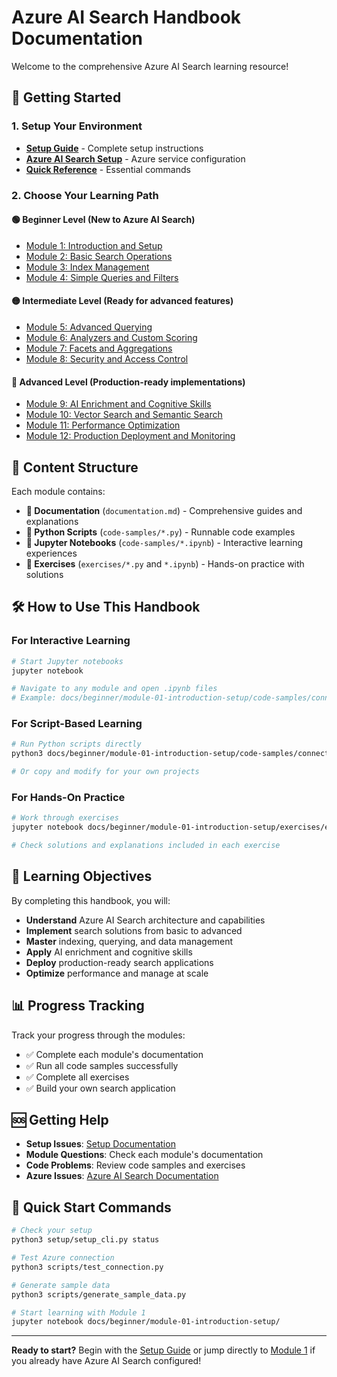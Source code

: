 # Azure AI Search Handbook Documentation

Welcome to the comprehensive Azure AI Search learning resource!

## 🚀 Getting Started

### 1. Setup Your Environment
- **[Setup Guide](setup/)** - Complete setup instructions
- **[Azure AI Search Setup](setup/azure-ai-search-setup.md)** - Azure service configuration
- **[Quick Reference](setup/quick-reference.md)** - Essential commands

### 2. Choose Your Learning Path

#### 🟢 **Beginner Level** (New to Azure AI Search)
- [Module 1: Introduction and Setup](beginner/module-01-introduction-setup/)
- [Module 2: Basic Search Operations](beginner/module-02-basic-search/)
- [Module 3: Index Management](beginner/module-03-index-management/)
- [Module 4: Simple Queries and Filters](beginner/module-04-simple-queries/)

#### 🟡 **Intermediate Level** (Ready for advanced features)
- [Module 5: Advanced Querying](intermediate/module-05-advanced-querying/)
- [Module 6: Analyzers and Custom Scoring](intermediate/module-06-analyzers-scoring/)
- [Module 7: Facets and Aggregations](intermediate/module-07-facets-aggregations/)
- [Module 8: Security and Access Control](intermediate/module-08-security-access/)

#### 🔴 **Advanced Level** (Production-ready implementations)
- [Module 9: AI Enrichment and Cognitive Skills](advanced/module-09-ai-enrichment/)
- [Module 10: Vector Search and Semantic Search](advanced/module-10-vector-semantic-search/)
- [Module 11: Performance Optimization](advanced/module-11-performance-optimization/)
- [Module 12: Production Deployment and Monitoring](advanced/module-12-production-deployment/)

## 📁 Content Structure

Each module contains:
- **📖 Documentation** (`documentation.md`) - Comprehensive guides and explanations
- **🐍 Python Scripts** (`code-samples/*.py`) - Runnable code examples
- **📓 Jupyter Notebooks** (`code-samples/*.ipynb`) - Interactive learning experiences
- **📝 Exercises** (`exercises/*.py` and `*.ipynb`) - Hands-on practice with solutions

## 🛠️ How to Use This Handbook

### For Interactive Learning
```bash
# Start Jupyter notebooks
jupyter notebook

# Navigate to any module and open .ipynb files
# Example: docs/beginner/module-01-introduction-setup/code-samples/connection_setup.ipynb
```

### For Script-Based Learning
```bash
# Run Python scripts directly
python3 docs/beginner/module-01-introduction-setup/code-samples/connection_setup.py

# Or copy and modify for your own projects
```

### For Hands-On Practice
```bash
# Work through exercises
jupyter notebook docs/beginner/module-01-introduction-setup/exercises/exercise_01_setup.ipynb

# Check solutions and explanations included in each exercise
```

## 🎯 Learning Objectives

By completing this handbook, you will:

- **Understand** Azure AI Search architecture and capabilities
- **Implement** search solutions from basic to advanced
- **Master** indexing, querying, and data management
- **Apply** AI enrichment and cognitive skills
- **Deploy** production-ready search applications
- **Optimize** performance and manage at scale

## 📊 Progress Tracking

Track your progress through the modules:
- ✅ Complete each module's documentation
- ✅ Run all code samples successfully
- ✅ Complete all exercises
- ✅ Build your own search application

## 🆘 Getting Help

- **Setup Issues**: [Setup Documentation](setup/)
- **Module Questions**: Check each module's documentation
- **Code Problems**: Review code samples and exercises
- **Azure Issues**: [Azure AI Search Documentation](https://docs.microsoft.com/azure/search)

## 🚀 Quick Start Commands

```bash
# Check your setup
python3 setup/setup_cli.py status

# Test Azure connection
python3 scripts/test_connection.py

# Generate sample data
python3 scripts/generate_sample_data.py

# Start learning with Module 1
jupyter notebook docs/beginner/module-01-introduction-setup/
```

---

**Ready to start?** Begin with the [Setup Guide](setup/) or jump directly to [Module 1](beginner/module-01-introduction-setup/) if you already have Azure AI Search configured!